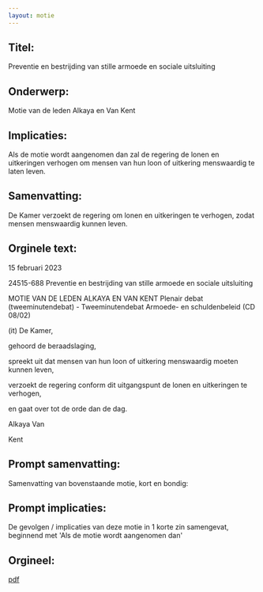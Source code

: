 ```yaml
---
layout: motie
---
```

## Titel:
Preventie en bestrijding van stille armoede en sociale uitsluiting
## Onderwerp:
Motie van de leden Alkaya en Van Kent
## Implicaties:

Als de motie wordt aangenomen dan zal de regering de lonen en uitkeringen verhogen om mensen van hun loon of uitkering menswaardig te laten leven.
## Samenvatting:

De Kamer verzoekt de regering om lonen en uitkeringen te verhogen, zodat mensen menswaardig kunnen leven.
## Orginele text:


15 februari 2023

24515-688
Preventie en bestrijding van stille armoede en sociale uitsluiting

MOTIE VAN DE LEDEN ALKAYA EN VAN KENT
Plenair debat (tweeminutendebat) - Tweeminutendebat Armoede- en schuldenbeleid (CD 08/02)

(it)
De Kamer,

gehoord de beraadslaging,

spreekt uit dat mensen van hun loon of uitkering menswaardig moeten kunnen leven,

verzoekt de regering conform dit uitgangspunt de lonen en uitkeringen te verhogen,

en gaat over tot de orde dan de dag.

Alkaya
Van

Kent


## Prompt samenvatting:
Samenvatting van bovenstaande motie, kort en bondig:


## Prompt implicaties:
De gevolgen / implicaties van deze motie in 1 korte zin samengevat, beginnend met 'Als de motie wordt aangenomen dan' 

## Orgineel:
[pdf](https://gegevensmagazijn.tweedekamer.nl/OData/v4/2.0/Document(9f01b8f9-be32-4449-911c-2102a4f24ed7)/resource)
